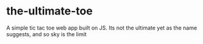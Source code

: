 # the-ultimate-toe

A simple tic tac toe web app built on JS. Its not the ultimate yet as the name suggests, and so sky is the limit
